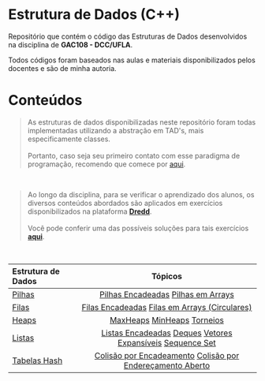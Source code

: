 # Estrutura de Dados (C++)

Repositório que contém o código das Estruturas de Dados desenvolvidos na disciplina de **GAC108 - DCC/UFLA**.

Todos códigos foram baseados nas aulas e materiais disponibilizados pelos docentes e são de minha autoria.

# Conteúdos

> As estruturas de dados disponibilizadas neste repositório foram todas implementadas utilizando a abstração em TAD's, mais especificamente classes.
<br /><br />
Portanto, caso seja seu primeiro contato com esse paradigma de programação, recomendo que comece por [aqui](tads).

<br />

> Ao longo da disciplina, para se verificar o aprendizado dos alunos, os diversos conteúdos abordados são aplicados em exercícios disponibilizados na plataforma **[Dredd](https://dredd.dac.ufla.br/)**. <br /><br />
Você pode conferir uma das possíveis soluções para tais exercícios **[aqui](exerciciosDredd)**.

<br />

Estrutura de Dados | Tópicos
:-- | :--:
[Pilhas](pilha) | [Pilhas Encadeadas](pilha/pilhaEncadeada)     [Pilhas em Arrays](pilha/pilhaArr)
[Filas](fila) | [Filas Encadeadas](fila/filaEncadeada/)     [Filas em Arrays (Circulares)](fila/filaArr/)
[Heaps](heap) | [MaxHeaps](heap/maxHeap)        [MinHeaps](heap/minHeap)        [Torneios](heap/torneio)
[Listas](lista) | [Listas Encadeadas]()      [Deques]()      [Vetores Expansíveis]()     [Sequence Set]()
[Tabelas Hash]() | [Colisão por Encadeamento]()     [Colisão por Endereçamento Aberto]()